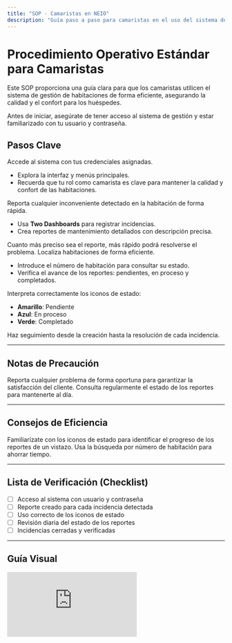 ```yaml
---
title: "SOP · Camaristas en NEIO"
description: "Guía paso a paso para camaristas en el uso del sistema de gestión de habitaciones"
---
```


# Procedimiento Operativo Estándar para Camaristas

Este SOP proporciona una guía clara para que los camaristas utilicen el sistema de gestión de habitaciones de forma eficiente, asegurando la calidad y el confort para los huéspedes.

<Note>
Antes de iniciar, asegúrate de tener acceso al sistema de gestión y estar familiarizado con tu usuario y contraseña.
</Note>

## Pasos Clave

<Steps titleSize="h3">
  <Step title="Paso 1 · Introducción al Sistema de Gestión" icon="laptop" iconType="solid" stepNumber={1}>
    Accede al sistema con tus credenciales asignadas.
    <ul>
      <li>Explora la interfaz y menús principales.</li>
      <li>Recuerda que tu rol como camarista es clave para mantener la calidad y confort de las habitaciones.</li>
    </ul>
  </Step>

  <Step title="Paso 2 · Reportar Problemas de Habitaciones" icon="exclamation-triangle" iconType="solid" stepNumber={2}>
    Reporta cualquier inconveniente detectado en la habitación de forma rápida.
    <ul>
      <li>Usa <strong>Two Dashboards</strong> para registrar incidencias.</li>
      <li>Crea reportes de mantenimiento detallados con descripción precisa.</li>
    </ul>
    <Tip>
    Cuanto más preciso sea el reporte, más rápido podrá resolverse el problema.
    </Tip>
  </Step>

  <Step title="Paso 3 · Buscar Habitaciones por Número" icon="magnifying-glass" iconType="solid" stepNumber={3}>
    Localiza habitaciones de forma eficiente.
    <ul>
      <li>Introduce el número de habitación para consultar su estado.</li>
      <li>Verifica el avance de los reportes: pendientes, en proceso y completados.</li>
    </ul>
  </Step>

  <Step title="Paso 4 · Estado de los Reportes" icon="clipboard-document-check" iconType="solid" stepNumber={4}>
    Interpreta correctamente los iconos de estado:
    <ul>
      <li><strong>Amarillo</strong>: Pendiente</li>
      <li><strong>Azul</strong>: En proceso</li>
      <li><strong>Verde</strong>: Completado</li>
    </ul>
    <Info>
    Haz seguimiento desde la creación hasta la resolución de cada incidencia.
    </Info>
  </Step>
</Steps>

---

## Notas de Precaución

<Warning>
Reporta cualquier problema de forma oportuna para garantizar la satisfacción del cliente.
</Warning>

<Info>
Consulta regularmente el estado de los reportes para mantenerte al día.
</Info>

---

## Consejos de Eficiencia

<Tip>
Familiarízate con los iconos de estado para identificar el progreso de los reportes de un vistazo.
</Tip>

<Tip>
Usa la búsqueda por número de habitación para ahorrar tiempo.
</Tip>

---

## Lista de Verificación (Checklist)

- [ ] Acceso al sistema con usuario y contraseña
- [ ] Reporte creado para cada incidencia detectada
- [ ] Uso correcto de los iconos de estado
- [ ] Revisión diaria del estado de los reportes
- [ ] Incidencias cerradas y verificadas

---

## Guía Visual

<iframe
  className="w-full aspect-video rounded-xl"
  src="https://www.loom.com/embed/202d0e62331d4a9395ed4bf2d9aa53e7"
  title="Uso del sistema de gestión para camaristas"
  frameBorder="0"
  allow="accelerometer; autoplay; clipboard-write; encrypted-media; gyroscope; picture-in-picture"
  allowFullScreen
></iframe>
